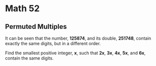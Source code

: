 # Math 52

## Permuted Multiples

It can be seen that the number, **125874**, and its double, **251748**, contain exactly the same digits, but in a different order.

Find the smallest positive integer, **x**, such that **2x**, **3x**, **4x**, **5x**, and **6x**, contain the same digits.